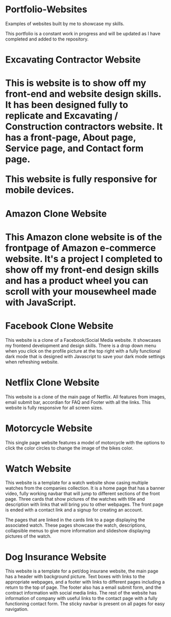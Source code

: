 # Portfolio-Websites
Examples of websites built by me to showcase my skills.

This portfolio is a constant work in progress and will be updated as I have completed and added to the repository.

<h1>Excavating Contractor Website<h1>
<p>This is website is to show off my front-end and website design skills. It has been designed fully to replicate and Excavating / Construction contractors website. It has a front-page, About page, Service page, and Contact form page.

This website is fully responsive for mobile devices.<p>


<h1>Amazon Clone Website<h1>
<p>This Amazon clone website is of the frontpage of Amazon e-commerce website. It's a project I completed to show off my front-end design skills and has a product wheel you can scroll with your mousewheel made with JavaScript.<p>

<h1>Facebook Clone Website</h1>
<p>This website is a clone of a Facebook/Social Media website. It showcases my frontend development and design skills. There is a drop down menu when you click on the profile picture at the top right with a fully functional dark mode that is designed with Javascript to save your dark mode settings when refreshing website.</p>

<h1>Netflix Clone Website</h1>

<p>This website is a clone of the main page of Netflix. All features from images, email submit bar, accordian for FAQ and Footer with all the links. This website is fully responsive for all screen sizes.</p>

<h1>Motorcycle Website</h1>

<p>This single page website features a model of motorcycle with the options to click the color circles to change the image of the bikes color.</p>

<h1>Watch Website</h1>

<p>This website is a template for a watch website show casing multiple watches from the companies collection. It is a home page that has a banner video, fully working navbar that will jump to different sections of the front page. Three cards that show pictures of the watches with title and description with links that will bring you to other webpages. The front page is ended with a contact link and a signup for creating an account.

The pages that are linked in the cards link to a page displaying the associated watch. These pages showcase the watch, descriptions, collapsible menus to give more information and slideshow displaying pictures of the watch.<p>

<h1>Dog Insurance Website</h1>

<p>This website is a template for a pet/dog insurane website, the main page has a header with background picture. Text boxes with links to the appropriate webpages, and a footer with links to different pages including a return to the top of page. The footer also has a email submit form, and the contract information with social media links. The rest of the website has information of company with useful links to the contact page with a fully functioning contact form. The sticky navbar is present on all pages for easy navigation.</p>



